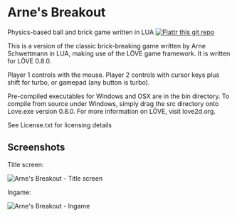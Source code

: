 Arne's Breakout
=============

Physics-based ball and brick game written in LUA [![Flattr this git repo](http://api.flattr.com/button/flattr-badge-large.png)](https://flattr.com/submit/auto?user_id=arneschwettmann&url=https://github.com/ArneSchwettmann/ArnesBreakout/&title=ArnesBreakout&language=LUA&tags=github&category=software)

This is a version of the classic brick-breaking game written by Arne Schwettmann in LUA, making use of the LÖVE game framework. It is written for LÖVE 0.8.0.

Player 1 controls with the mouse.
Player 2 controls with cursor keys plus shift for turbo, or gamepad (any button is turbo).

Pre-compiled executables for Windows and OSX are in the bin directory. To compile from source under Windows, simply drag the src directory onto Love.exe version 0.8.0. For more information on LÖVE, visit love2d.org.

See License.txt for licensing details

## Screenshots

Title screen:

![Arne's Breakout - Title screen](http://www.arneschwettmann.com/delme/screenshots/ArnesBreakout_shot0.jpg)

Ingame:

![Arne's Breakout - Ingame](http://www.arneschwettmann.com/delme/screenshots/ArnesBreakout_shot1.jpg)
